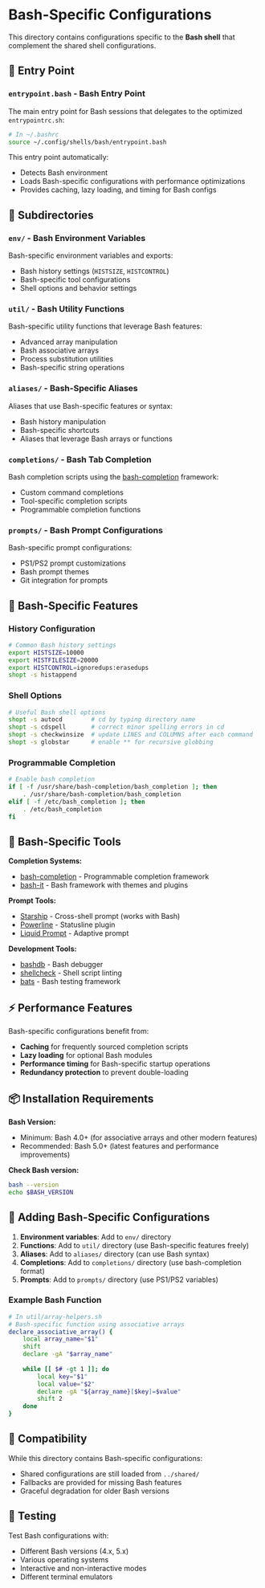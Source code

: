 # Bash-Specific Configurations

This directory contains configurations specific to the **Bash shell** that complement the shared shell configurations.

## 🚀 **Entry Point**

### **`entrypoint.bash`** - Bash Entry Point
The main entry point for Bash sessions that delegates to the optimized `entrypointrc.sh`:

```bash
# In ~/.bashrc
source ~/.config/shells/bash/entrypoint.bash
```

This entry point automatically:
- Detects Bash environment
- Loads Bash-specific configurations with performance optimizations
- Provides caching, lazy loading, and timing for Bash configs

## 📁 **Subdirectories**

### **`env/`** - Bash Environment Variables
Bash-specific environment variables and exports:
- Bash history settings (`HISTSIZE`, `HISTCONTROL`)
- Bash-specific tool configurations
- Shell options and behavior settings

### **`util/`** - Bash Utility Functions
Bash-specific utility functions that leverage Bash features:
- Advanced array manipulation
- Bash associative arrays
- Process substitution utilities
- Bash-specific string operations

### **`aliases/`** - Bash-Specific Aliases
Aliases that use Bash-specific features or syntax:
- Bash history manipulation
- Bash-specific shortcuts
- Aliases that leverage Bash arrays or functions

### **`completions/`** - Bash Tab Completion
Bash completion scripts using the [bash-completion](https://github.com/scop/bash-completion) framework:
- Custom command completions
- Tool-specific completion scripts
- Programmable completion functions

### **`prompts/`** - Bash Prompt Configurations
Bash-specific prompt configurations:
- PS1/PS2 prompt customizations
- Bash prompt themes
- Git integration for prompts

## 🔧 **Bash-Specific Features**

### **History Configuration**
```bash
# Common Bash history settings
export HISTSIZE=10000
export HISTFILESIZE=20000
export HISTCONTROL=ignoredups:erasedups
shopt -s histappend
```

### **Shell Options**
```bash
# Useful Bash shell options
shopt -s autocd        # cd by typing directory name
shopt -s cdspell       # correct minor spelling errors in cd
shopt -s checkwinsize  # update LINES and COLUMNS after each command
shopt -s globstar      # enable ** for recursive globbing
```

### **Programmable Completion**
```bash
# Enable bash completion
if [ -f /usr/share/bash-completion/bash_completion ]; then
    . /usr/share/bash-completion/bash_completion
elif [ -f /etc/bash_completion ]; then
    . /etc/bash_completion
fi
```

## 🔗 **Bash-Specific Tools**

**Completion Systems:**
- [bash-completion](https://github.com/scop/bash-completion) - Programmable completion framework
- [bash-it](https://github.com/Bash-it/bash-it) - Bash framework with themes and plugins

**Prompt Tools:**
- [Starship](https://starship.rs/) - Cross-shell prompt (works with Bash)
- [Powerline](https://github.com/powerline/powerline) - Statusline plugin
- [Liquid Prompt](https://github.com/nojhan/liquidprompt) - Adaptive prompt

**Development Tools:**
- [bashdb](http://bashdb.sourceforge.net/) - Bash debugger
- [shellcheck](https://github.com/koalaman/shellcheck) - Shell script linting
- [bats](https://github.com/bats-core/bats-core) - Bash testing framework

## ⚡ **Performance Features**

Bash-specific configurations benefit from:
- **Caching** for frequently sourced completion scripts
- **Lazy loading** for optional Bash modules
- **Performance timing** for Bash-specific startup operations
- **Redundancy protection** to prevent double-loading

## 📦 **Installation Requirements**

**Bash Version:**
- Minimum: Bash 4.0+ (for associative arrays and other modern features)
- Recommended: Bash 5.0+ (latest features and performance improvements)

**Check Bash version:**
```bash
bash --version
echo $BASH_VERSION
```

## 📝 **Adding Bash-Specific Configurations**

1. **Environment variables**: Add to `env/` directory
2. **Functions**: Add to `util/` directory (use Bash-specific features freely)
3. **Aliases**: Add to `aliases/` directory (can use Bash syntax)
4. **Completions**: Add to `completions/` directory (use bash-completion format)
5. **Prompts**: Add to `prompts/` directory (use PS1/PS2 variables)

### **Example Bash Function**
```bash
# In util/array-helpers.sh
# Bash-specific function using associative arrays
declare_associative_array() {
    local array_name="$1"
    shift
    declare -gA "$array_name"
    
    while [[ $# -gt 1 ]]; do
        local key="$1"
        local value="$2"
        declare -gA "${array_name}[$key]=$value"
        shift 2
    done
}
```

## 🔄 **Compatibility**

While this directory contains Bash-specific configurations:
- Shared configurations are still loaded from `../shared/`
- Fallbacks are provided for missing Bash features
- Graceful degradation for older Bash versions

## 🧪 **Testing**

Test Bash configurations with:
- Different Bash versions (4.x, 5.x)
- Various operating systems
- Interactive and non-interactive modes
- Different terminal emulators
